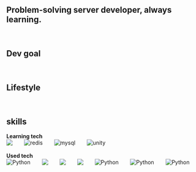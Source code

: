 ## Problem-solving server developer, always learning.
<br/>
<h2>Dev goal</h2>
<br/>
<h2>Lifestyle</h2>
<br/>
<h2>skills</h2>
<b>Learning tech</b>
<div style="display:flex;gap:30px;flex-wrap:wrap;">
    <img src="https://img.shields.io/badge/c%23-%23239120.svg?style=for-the-badge&logo=c-sharp&logoColor=white">
    <img alt="redis" src ="https://img.shields.io/badge/redis-DC382D?style=for-the-badge&logo=redis&logoColor=white"/>
    <img alt="mysql" src ="https://img.shields.io/badge/mysql-4479A1?style=for-the-badge&logo=mysql&logoColor=white"/>
    <img alt="unity" src ="https://img.shields.io/badge/unity-000000?style=for-the-badge&logo=unity&logoColor=white"/>
</div>
<br/>
<b>Used tech</b>
<div style="display:flex;gap:30px;flex-wrap:wrap;">
    <img alt="Python" src = "https://img.shields.io/badge/javascript-%23323330.svg?style=for-the-badge&logo=javascript&logoColor=%23F7DF1E">
    <img src="https://img.shields.io/badge/express-000000?style=for-the-badge&logo=express&logoColor=white">
    <img src="https://img.shields.io/badge/react-%2320232a.svg?style=for-the-badge&logo=react&logoColor=%2361DAFB">
    <img src="https://img.shields.io/badge/socket.io-000000?style=for-the-badge&logo=socketdotio&logoColor=#010101">
    <img alt="Python" src ="https://img.shields.io/badge/python-3670A0?style=for-the-badge&logo=python&logoColor=ffdd54">
    <img alt="Python" src = "https://img.shields.io/badge/MongoDB-%234ea94b.svg?style=for-the-badge&logo=mongodb&logoColor=white">
    <img alt="Python" src = "https://img.shields.io/badge/nginx-%23009639.svg?style=for-the-badge&logo=nginx&logoColor=white">
</div>
<br/>